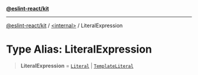 [**@eslint-react/kit**](../../README.md)

***

[@eslint-react/kit](../../README.md) / [\<internal\>](../README.md) / LiteralExpression

# Type Alias: LiteralExpression

> **LiteralExpression** = [`Literal`](Literal.md) \| [`TemplateLiteral`](../interfaces/TemplateLiteral.md)

